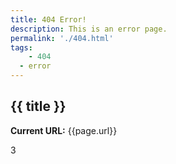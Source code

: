 ```yaml
---
title: 404 Error!
description: This is an error page.
permalink: './404.html'
tags:
	- 404
  - error
---
```


<h2>{{ title }}</h2>

<p><strong>Current URL:</strong> {{page.url}}</p>3
